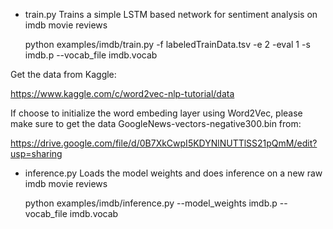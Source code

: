 * train.py
Trains a simple LSTM based network for sentiment analysis on imdb movie reviews

    python examples/imdb/train.py -f labeledTrainData.tsv -e 2 -eval 1 -s imdb.p --vocab_file imdb.vocab

Get the data from Kaggle:

https://www.kaggle.com/c/word2vec-nlp-tutorial/data

If choose to initialize the word embeding layer using Word2Vec, please make sure to get the data GoogleNews-vectors-negative300.bin from:

  https://drive.google.com/file/d/0B7XkCwpI5KDYNlNUTTlSS21pQmM/edit?usp=sharing

* inference.py
Loads the model weights and does inference on a new raw imdb movie reviews

    python examples/imdb/inference.py --model_weights imdb.p --vocab_file imdb.vocab

